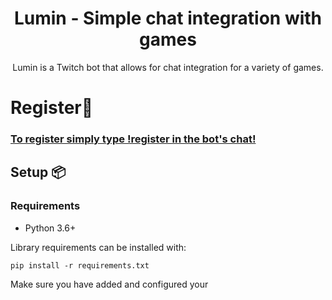 <div align="center">

# Lumin - Simple chat integration with games


Lumin is a Twitch bot that allows for chat integration for a variety of games.

</div>

# Register👋

### [To register simply type !register in the bot's chat!](https://www.twitch.tv/LuminBotTV)

## Setup 📦

### Requirements

- Python 3.6+

Library requirements can be installed with:

`pip install -r requirements.txt`

Make sure you have added and configured your